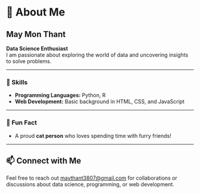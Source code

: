 # 👋 About Me

## May Mon Thant  
**Data Science Enthusiast**  
I am passionate about exploring the world of data and uncovering insights to solve problems.  

---

### 🌟 Skills  
- **Programming Languages:** Python, R  
- **Web Development:** Basic background in HTML, CSS, and JavaScript  

---

### 🐾 Fun Fact  
- A proud **cat person** who loves spending time with furry friends!  

---

## 📫 Connect with Me  
Feel free to reach out maythant3807@gmail.com for collaborations or discussions about data science, programming, or web development.
